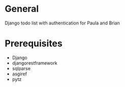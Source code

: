 # General
Django todo list with authentication for Paula and Brian

# Prerequisites
- Django
- djangorestframework
- sqlparse
- asgiref
- pytz
